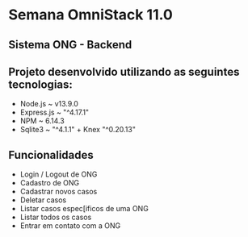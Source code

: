 <h1> Semana OmniStack 11.0 </h1>
<h2> Sistema ONG - Backend </h2>
<h2> Projeto desenvolvido utilizando as seguintes tecnologias: </h2>

* Node.js ~ v13.9.0
* Express.js ~ "^4.17.1"
* NPM ~ 6.14.3
* Sqlite3 ~ "^4.1.1" + Knex "^0.20.13"


<h2> Funcionalidades </h2>

* Login / Logout de ONG
* Cadastro de ONG
* Cadastrar novos casos
* Deletar casos
* Listar casos espec[ificos de uma ONG
* Listar todos os casos
* Entrar em contato com a ONG

